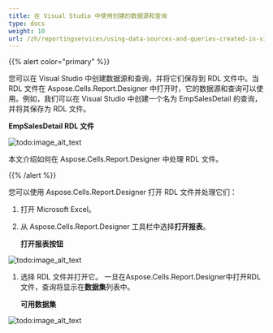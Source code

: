 ```yaml
---
title: 在 Visual Studio 中使用创建的数据源和查询
type: docs
weight: 10
url: /zh/reportingservices/using-data-sources-and-queries-created-in-visual-studio/
---
```


{{% alert color="primary" %}} 

您可以在 Visual Studio 中创建数据源和查询，并将它们保存到 RDL 文件中。当 RDL 文件在 Aspose.Cells.Report.Designer 中打开时，它的数据源和查询可以使用。例如，我们可以在 Visual Studio 中创建一个名为 EmpSalesDetail 的查询，并将其保存为 RDL 文件。

**EmpSalesDetail RDL 文件** 

![todo:image_alt_text](using-data-sources-and-queries-created-in-visual-studio_1.png)

本文介绍如何在 Aspose.Cells.Report.Designer 中处理 RDL 文件。

{{% /alert %}} 

您可以使用 Aspose.Cells.Report.Designer 打开 RDL 文件并处理它们：

1. 打开 Microsoft Excel。
1. 从 Aspose.Cells.Report.Designer 工具栏中选择**打开报表**。 

   **打开报表按钮** 

![todo:image_alt_text](using-data-sources-and-queries-created-in-visual-studio_2.png)




1. 选择 RDL 文件并打开它。
   一旦在Aspose.Cells.Report.Designer中打开RDL文件，查询将显示在**数据集**列表中。 

   **可用数据集** 

![todo:image_alt_text](using-data-sources-and-queries-created-in-visual-studio_3.png)
